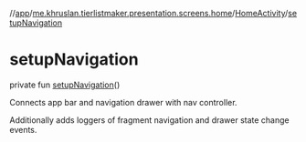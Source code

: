 //[app](../../../index.md)/[me.khruslan.tierlistmaker.presentation.screens.home](../index.md)/[HomeActivity](index.md)/[setupNavigation](setup-navigation.md)

# setupNavigation

private fun [setupNavigation](setup-navigation.md)()

Connects app bar and navigation drawer with nav controller.

Additionally adds loggers of fragment navigation and drawer state change events.
